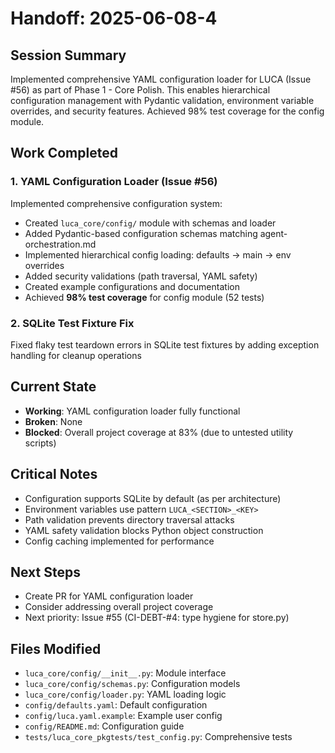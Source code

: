 # Handoff: 2025-06-08-4

## Session Summary
Implemented comprehensive YAML configuration loader for LUCA (Issue #56) as part of Phase 1 - Core Polish. This enables hierarchical configuration management with Pydantic validation, environment variable overrides, and security features. Achieved 98% test coverage for the config module.

## Work Completed

### 1. YAML Configuration Loader (Issue #56)
Implemented comprehensive configuration system:
- Created `luca_core/config/` module with schemas and loader
- Added Pydantic-based configuration schemas matching agent-orchestration.md
- Implemented hierarchical config loading: defaults → main → env overrides
- Added security validations (path traversal, YAML safety)
- Created example configurations and documentation
- Achieved **98% test coverage** for config module (52 tests)

### 2. SQLite Test Fixture Fix
Fixed flaky test teardown errors in SQLite test fixtures by adding exception handling for cleanup operations

## Current State
- **Working**: YAML configuration loader fully functional
- **Broken**: None
- **Blocked**: Overall project coverage at 83% (due to untested utility scripts)

## Critical Notes
- Configuration supports SQLite by default (as per architecture)
- Environment variables use pattern `LUCA_<SECTION>_<KEY>`
- Path validation prevents directory traversal attacks
- YAML safety validation blocks Python object construction
- Config caching implemented for performance

## Next Steps
- Create PR for YAML configuration loader
- Consider addressing overall project coverage
- Next priority: Issue #55 (CI-DEBT-#4: type hygiene for store.py)

## Files Modified
- `luca_core/config/__init__.py`: Module interface
- `luca_core/config/schemas.py`: Configuration models
- `luca_core/config/loader.py`: YAML loading logic
- `config/defaults.yaml`: Default configuration
- `config/luca.yaml.example`: Example user config
- `config/README.md`: Configuration guide
- `tests/luca_core_pkgtests/test_config.py`: Comprehensive tests